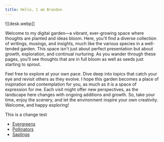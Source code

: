 ```yaml
---
title: Hello, I am Brandon
---
```


![[desk.webp]]

Welcome to my digital garden—a vibrant, ever-growing space where thoughts are planted and ideas bloom. Here, you'll find a diverse collection of writings, musings, and insights, much like the various species in a well-tended garden. This space isn't just about perfect presentation but about growth, exploration, and continual nurturing. As you wander through these pages, you’ll see thoughts that are in full bloom as well as seeds just starting to sprout.

Feel free to explore at your own pace. Dive deep into topics that catch your eye and revisit others as they evolve. I hope this garden becomes a place of inspiration and contemplation for you, as much as it is a space of expression for me. Each visit might offer new perspectives, as the landscape here changes with ongoing additions and growth. So, take your time, enjoy the scenery, and let the environment inspire your own creativity. Welcome, and happy exploring!

This is a change test

- [Evergreens](https://digitalgarden.iambrandoncole.com/evergreen/)
- [Pollinators](https://digitalgarden.iambrandoncole.com/pollinator/)
- [Saplings](https://digitalgarden.iambrandoncole.com/sapling/)
